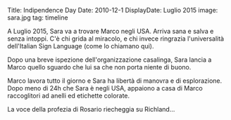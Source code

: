 Title: Indipendence Day
Date: 2010-12-1
DisplayDate: Luglio 2015
image: sara.jpg
tag: timeline

A Luglio 2015, Sara va a trovare Marco negli USA.  Arriva sana e salva
e senza intoppi.  C'è chi grida al miracolo, e chi invece ringrazia
l'universalità dell'Italian Sign Language (come lo chiamano qui).

Dopo una breve ispezione dell'organizzazione casalinga, Sara lancia a
Marco quello sguardo che lui sa che non porta niente di buono.

Marco lavora tutto il giorno e Sara ha libertà di manovra e di
esplorazione.  Dopo meno di 24h che Sara è negli USA, appaiono a casa
di Marco raccoglitori ad anelli ed etichette colorate.

La voce della profezia di Rosario riecheggia su Richland...

